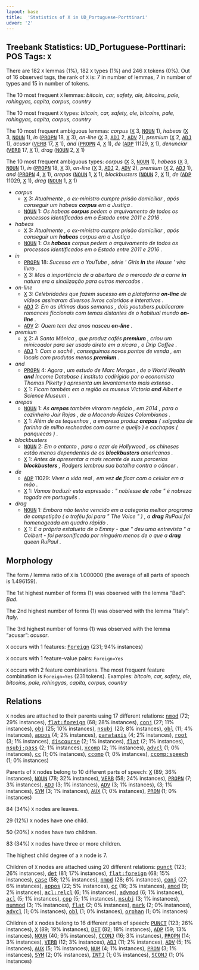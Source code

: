 ```yaml
---
layout: base
title:  'Statistics of X in UD_Portuguese-Porttinari'
udver: '2'
---
```


## Treebank Statistics: UD_Portuguese-Porttinari: POS Tags: `X`

There are 182 `X` lemmas (1%), 182 `X` types (1%) and 246 `X` tokens (0%).
Out of 16 observed tags, the rank of `X` is: 7 in number of lemmas, 7 in number of types and 15 in number of tokens.

The 10 most frequent `X` lemmas: <em>bitcoin, car, safety, ale, bitcoins, pale, rohingyas, capita, corpus, country</em>

The 10 most frequent `X` types:  <em>bitcoin, car, safety, ale, bitcoins, pale, rohingyas, capita, corpus, country</em>

The 10 most frequent ambiguous lemmas: <em>corpus</em> (<tt><a href="pt_porttinari-pos-X.html">X</a></tt> 3, <tt><a href="pt_porttinari-pos-NOUN.html">NOUN</a></tt> 1), <em>habeas</em> (<tt><a href="pt_porttinari-pos-X.html">X</a></tt> 3, <tt><a href="pt_porttinari-pos-NOUN.html">NOUN</a></tt> 1), <em>in</em> (<tt><a href="pt_porttinari-pos-PROPN.html">PROPN</a></tt> 18, <tt><a href="pt_porttinari-pos-X.html">X</a></tt> 3), <em>on-line</em> (<tt><a href="pt_porttinari-pos-X.html">X</a></tt> 3, <tt><a href="pt_porttinari-pos-ADJ.html">ADJ</a></tt> 2, <tt><a href="pt_porttinari-pos-ADV.html">ADV</a></tt> 2), <em>premium</em> (<tt><a href="pt_porttinari-pos-X.html">X</a></tt> 2, <tt><a href="pt_porttinari-pos-ADJ.html">ADJ</a></tt> 1), <em>acusar</em> (<tt><a href="pt_porttinari-pos-VERB.html">VERB</a></tt> 17, <tt><a href="pt_porttinari-pos-X.html">X</a></tt> 1), <em>and</em> (<tt><a href="pt_porttinari-pos-PROPN.html">PROPN</a></tt> 4, <tt><a href="pt_porttinari-pos-X.html">X</a></tt> 1), <em>de</em> (<tt><a href="pt_porttinari-pos-ADP.html">ADP</a></tt> 11129, <tt><a href="pt_porttinari-pos-X.html">X</a></tt> 1), <em>denunciar</em> (<tt><a href="pt_porttinari-pos-VERB.html">VERB</a></tt> 17, <tt><a href="pt_porttinari-pos-X.html">X</a></tt> 1), <em>drag</em> (<tt><a href="pt_porttinari-pos-NOUN.html">NOUN</a></tt> 2, <tt><a href="pt_porttinari-pos-X.html">X</a></tt> 1)

The 10 most frequent ambiguous types:  <em>corpus</em> (<tt><a href="pt_porttinari-pos-X.html">X</a></tt> 3, <tt><a href="pt_porttinari-pos-NOUN.html">NOUN</a></tt> 1), <em>habeas</em> (<tt><a href="pt_porttinari-pos-X.html">X</a></tt> 3, <tt><a href="pt_porttinari-pos-NOUN.html">NOUN</a></tt> 1), <em>in</em> (<tt><a href="pt_porttinari-pos-PROPN.html">PROPN</a></tt> 18, <tt><a href="pt_porttinari-pos-X.html">X</a></tt> 3), <em>on-line</em> (<tt><a href="pt_porttinari-pos-X.html">X</a></tt> 3, <tt><a href="pt_porttinari-pos-ADJ.html">ADJ</a></tt> 2, <tt><a href="pt_porttinari-pos-ADV.html">ADV</a></tt> 2), <em>premium</em> (<tt><a href="pt_porttinari-pos-X.html">X</a></tt> 2, <tt><a href="pt_porttinari-pos-ADJ.html">ADJ</a></tt> 1), <em>and</em> (<tt><a href="pt_porttinari-pos-PROPN.html">PROPN</a></tt> 4, <tt><a href="pt_porttinari-pos-X.html">X</a></tt> 1), <em>arepas</em> (<tt><a href="pt_porttinari-pos-NOUN.html">NOUN</a></tt> 1, <tt><a href="pt_porttinari-pos-X.html">X</a></tt> 1), <em>blockbusters</em> (<tt><a href="pt_porttinari-pos-NOUN.html">NOUN</a></tt> 2, <tt><a href="pt_porttinari-pos-X.html">X</a></tt> 1), <em>de</em> (<tt><a href="pt_porttinari-pos-ADP.html">ADP</a></tt> 11029, <tt><a href="pt_porttinari-pos-X.html">X</a></tt> 1), <em>drag</em> (<tt><a href="pt_porttinari-pos-NOUN.html">NOUN</a></tt> 1, <tt><a href="pt_porttinari-pos-X.html">X</a></tt> 1)


* <em>corpus</em>
  * <tt><a href="pt_porttinari-pos-X.html">X</a></tt> 3: <em>Atualmente , o ex-ministro cumpre prisão domiciliar , após conseguir um habeas <b>corpus</b> em a Justiça .</em>
  * <tt><a href="pt_porttinari-pos-NOUN.html">NOUN</a></tt> 1: <em>Os habeas <b>corpus</b> pedem o arquivamento de todos os processos identificados em o Estado entre 2011 e 2016 .</em>
* <em>habeas</em>
  * <tt><a href="pt_porttinari-pos-X.html">X</a></tt> 3: <em>Atualmente , o ex-ministro cumpre prisão domiciliar , após conseguir um <b>habeas</b> corpus em a Justiça .</em>
  * <tt><a href="pt_porttinari-pos-NOUN.html">NOUN</a></tt> 1: <em>Os <b>habeas</b> corpus pedem o arquivamento de todos os processos identificados em o Estado entre 2011 e 2016 .</em>
* <em>in</em>
  * <tt><a href="pt_porttinari-pos-PROPN.html">PROPN</a></tt> 18: <em>Sucesso em o YouTube , série ' Girls <b>in</b> the House ' vira livro .</em>
  * <tt><a href="pt_porttinari-pos-X.html">X</a></tt> 3: <em>Mas a importância de a abertura de o mercado de a carne <b>in</b> natura era a sinalização para outros mercados .</em>
* <em>on-line</em>
  * <tt><a href="pt_porttinari-pos-X.html">X</a></tt> 3: <em>Celebridades que fazem sucesso em a plataforma <b>on-line</b> de vídeos assinaram diversos livros coloridos e interativos .</em>
  * <tt><a href="pt_porttinari-pos-ADJ.html">ADJ</a></tt> 2: <em>Em as últimas duas semanas , dois youtubers publicaram romances ficcionais com temas distantes de o habitual mundo <b>on-line</b> .</em>
  * <tt><a href="pt_porttinari-pos-ADV.html">ADV</a></tt> 2: <em>Quem tem dez anos nasceu <b>on-line</b> .</em>
* <em>premium</em>
  * <tt><a href="pt_porttinari-pos-X.html">X</a></tt> 2: <em>A Santa Mônica , que produz cafés <b>premium</b> , criou um minicoador para ser usado direto em a xícara , o Drip Coffee .</em>
  * <tt><a href="pt_porttinari-pos-ADJ.html">ADJ</a></tt> 1: <em>Com o sachê , conseguimos novos pontos de venda , em locais com produtos menos <b>premium</b> .</em>
* <em>and</em>
  * <tt><a href="pt_porttinari-pos-PROPN.html">PROPN</a></tt> 4: <em>Agora , um estudo de Marc Morgan , de o World Wealth <b>and</b> Income Database ( instituto codirigido por o economista Thomas Piketty ) apresenta um levantamento mais extenso .</em>
  * <tt><a href="pt_porttinari-pos-X.html">X</a></tt> 1: <em>Ficam também em a região os museus Victoria <b>and</b> Albert e Science Museum .</em>
* <em>arepas</em>
  * <tt><a href="pt_porttinari-pos-NOUN.html">NOUN</a></tt> 1: <em>As <b>arepas</b> também viraram negócio , em 2014 , para o cozinheiro Jair Rojas , de a Macondo Raízes Colombianas .</em>
  * <tt><a href="pt_porttinari-pos-X.html">X</a></tt> 1: <em>Além de os tequenhos , a empresa produz <b>arepas</b> ( salgados de farinha de milho recheados com carne e queijo ) e cachapas ( panquecas ) .</em>
* <em>blockbusters</em>
  * <tt><a href="pt_porttinari-pos-NOUN.html">NOUN</a></tt> 2: <em>Em o entanto , para o azar de Hollywood , os chineses estão menos dependentes de os <b>blockbusters</b> americanos .</em>
  * <tt><a href="pt_porttinari-pos-X.html">X</a></tt> 1: <em>Antes de apresentar a mais recente de suas parcerias <b>blockbusters</b> , Rodgers lembrou sua batalha contra o câncer .</em>
* <em>de</em>
  * <tt><a href="pt_porttinari-pos-ADP.html">ADP</a></tt> 11029: <em>Viver a vida real , em vez <b>de</b> ficar com o celular em a mão .</em>
  * <tt><a href="pt_porttinari-pos-X.html">X</a></tt> 1: <em>Vamos traduzir esta expressão : " noblesse <b>de</b> robe " é nobreza togada em português .</em>
* <em>drag</em>
  * <tt><a href="pt_porttinari-pos-NOUN.html">NOUN</a></tt> 1: <em>Embora não tenha vencido em a categoria melhor programa de competição ( o troféu foi para " The Voice " ) , a <b>drag</b> RuPaul foi homenageada em quadro rápido .</em>
  * <tt><a href="pt_porttinari-pos-X.html">X</a></tt> 1: <em>E a própria estatueta de o Emmy - que " deu uma entrevista " a Colbert - foi personificada por ninguém menos de o que a <b>drag</b> queen RuPaul .</em>

## Morphology

The form / lemma ratio of `X` is 1.000000 (the average of all parts of speech is 1.496159).

The 1st highest number of forms (1) was observed with the lemma “Bad”: <em>Bad</em>.

The 2nd highest number of forms (1) was observed with the lemma “Italy”: <em>Italy</em>.

The 3rd highest number of forms (1) was observed with the lemma “acusar”: <em>acusar</em>.

`X` occurs with 1 features: <tt><a href="pt_porttinari-feat-Foreign.html">Foreign</a></tt> (231; 94% instances)

`X` occurs with 1 feature-value pairs: `Foreign=Yes`

`X` occurs with 2 feature combinations.
The most frequent feature combination is `Foreign=Yes` (231 tokens).
Examples: <em>bitcoin, car, safety, ale, bitcoins, pale, rohingyas, capita, corpus, country</em>


## Relations

`X` nodes are attached to their parents using 17 different relations: <tt><a href="pt_porttinari-dep-nmod.html">nmod</a></tt> (72; 29% instances), <tt><a href="pt_porttinari-dep-flat-foreign.html">flat:foreign</a></tt> (68; 28% instances), <tt><a href="pt_porttinari-dep-conj.html">conj</a></tt> (27; 11% instances), <tt><a href="pt_porttinari-dep-obj.html">obj</a></tt> (25; 10% instances), <tt><a href="pt_porttinari-dep-nsubj.html">nsubj</a></tt> (20; 8% instances), <tt><a href="pt_porttinari-dep-obl.html">obl</a></tt> (11; 4% instances), <tt><a href="pt_porttinari-dep-appos.html">appos</a></tt> (4; 2% instances), <tt><a href="pt_porttinari-dep-parataxis.html">parataxis</a></tt> (4; 2% instances), <tt><a href="pt_porttinari-dep-root.html">root</a></tt> (3; 1% instances), <tt><a href="pt_porttinari-dep-discourse.html">discourse</a></tt> (2; 1% instances), <tt><a href="pt_porttinari-dep-flat.html">flat</a></tt> (2; 1% instances), <tt><a href="pt_porttinari-dep-nsubj-pass.html">nsubj:pass</a></tt> (2; 1% instances), <tt><a href="pt_porttinari-dep-xcomp.html">xcomp</a></tt> (2; 1% instances), <tt><a href="pt_porttinari-dep-advcl.html">advcl</a></tt> (1; 0% instances), <tt><a href="pt_porttinari-dep-cc.html">cc</a></tt> (1; 0% instances), <tt><a href="pt_porttinari-dep-ccomp.html">ccomp</a></tt> (1; 0% instances), <tt><a href="pt_porttinari-dep-ccomp-speech.html">ccomp:speech</a></tt> (1; 0% instances)

Parents of `X` nodes belong to 10 different parts of speech: <tt><a href="pt_porttinari-pos-X.html">X</a></tt> (89; 36% instances), <tt><a href="pt_porttinari-pos-NOUN.html">NOUN</a></tt> (78; 32% instances), <tt><a href="pt_porttinari-pos-VERB.html">VERB</a></tt> (58; 24% instances), <tt><a href="pt_porttinari-pos-PROPN.html">PROPN</a></tt> (7; 3% instances), <tt><a href="pt_porttinari-pos-ADJ.html">ADJ</a></tt> (3; 1% instances), <tt><a href="pt_porttinari-pos-ADV.html">ADV</a></tt> (3; 1% instances),  (3; 1% instances), <tt><a href="pt_porttinari-pos-SYM.html">SYM</a></tt> (3; 1% instances), <tt><a href="pt_porttinari-pos-AUX.html">AUX</a></tt> (1; 0% instances), <tt><a href="pt_porttinari-pos-PRON.html">PRON</a></tt> (1; 0% instances)

84 (34%) `X` nodes are leaves.

29 (12%) `X` nodes have one child.

50 (20%) `X` nodes have two children.

83 (34%) `X` nodes have three or more children.

The highest child degree of a `X` node is 7.

Children of `X` nodes are attached using 20 different relations: <tt><a href="pt_porttinari-dep-punct.html">punct</a></tt> (123; 26% instances), <tt><a href="pt_porttinari-dep-det.html">det</a></tt> (81; 17% instances), <tt><a href="pt_porttinari-dep-flat-foreign.html">flat:foreign</a></tt> (68; 15% instances), <tt><a href="pt_porttinari-dep-case.html">case</a></tt> (58; 12% instances), <tt><a href="pt_porttinari-dep-nmod.html">nmod</a></tt> (28; 6% instances), <tt><a href="pt_porttinari-dep-conj.html">conj</a></tt> (27; 6% instances), <tt><a href="pt_porttinari-dep-appos.html">appos</a></tt> (22; 5% instances), <tt><a href="pt_porttinari-dep-cc.html">cc</a></tt> (16; 3% instances), <tt><a href="pt_porttinari-dep-amod.html">amod</a></tt> (9; 2% instances), <tt><a href="pt_porttinari-dep-acl-relcl.html">acl:relcl</a></tt> (6; 1% instances), <tt><a href="pt_porttinari-dep-advmod.html">advmod</a></tt> (6; 1% instances), <tt><a href="pt_porttinari-dep-acl.html">acl</a></tt> (5; 1% instances), <tt><a href="pt_porttinari-dep-cop.html">cop</a></tt> (5; 1% instances), <tt><a href="pt_porttinari-dep-nsubj.html">nsubj</a></tt> (3; 1% instances), <tt><a href="pt_porttinari-dep-nummod.html">nummod</a></tt> (3; 1% instances), <tt><a href="pt_porttinari-dep-flat.html">flat</a></tt> (2; 0% instances), <tt><a href="pt_porttinari-dep-mark.html">mark</a></tt> (2; 0% instances), <tt><a href="pt_porttinari-dep-advcl.html">advcl</a></tt> (1; 0% instances), <tt><a href="pt_porttinari-dep-obl.html">obl</a></tt> (1; 0% instances), <tt><a href="pt_porttinari-dep-orphan.html">orphan</a></tt> (1; 0% instances)

Children of `X` nodes belong to 16 different parts of speech: <tt><a href="pt_porttinari-pos-PUNCT.html">PUNCT</a></tt> (123; 26% instances), <tt><a href="pt_porttinari-pos-X.html">X</a></tt> (89; 19% instances), <tt><a href="pt_porttinari-pos-DET.html">DET</a></tt> (82; 18% instances), <tt><a href="pt_porttinari-pos-ADP.html">ADP</a></tt> (59; 13% instances), <tt><a href="pt_porttinari-pos-NOUN.html">NOUN</a></tt> (40; 9% instances), <tt><a href="pt_porttinari-pos-CCONJ.html">CCONJ</a></tt> (16; 3% instances), <tt><a href="pt_porttinari-pos-PROPN.html">PROPN</a></tt> (14; 3% instances), <tt><a href="pt_porttinari-pos-VERB.html">VERB</a></tt> (12; 3% instances), <tt><a href="pt_porttinari-pos-ADJ.html">ADJ</a></tt> (11; 2% instances), <tt><a href="pt_porttinari-pos-ADV.html">ADV</a></tt> (5; 1% instances), <tt><a href="pt_porttinari-pos-AUX.html">AUX</a></tt> (5; 1% instances), <tt><a href="pt_porttinari-pos-NUM.html">NUM</a></tt> (4; 1% instances), <tt><a href="pt_porttinari-pos-PRON.html">PRON</a></tt> (3; 1% instances), <tt><a href="pt_porttinari-pos-SYM.html">SYM</a></tt> (2; 0% instances), <tt><a href="pt_porttinari-pos-INTJ.html">INTJ</a></tt> (1; 0% instances), <tt><a href="pt_porttinari-pos-SCONJ.html">SCONJ</a></tt> (1; 0% instances)

